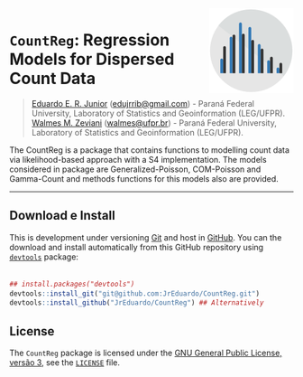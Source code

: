 <img src = "https://github.com/JrEduardo/CountReg/raw/master/CountReg.png" width=150px align="right" display="block">

# `CountReg`: Regression Models for Dispersed Count Data #

> [Eduardo E. R. Junior](http://jreduardo.github.io/)
  ([edujrrib@gmail.com](mailto:edujrrib@gmail.com)) - Paraná Federal
  University, Laboratory of Statistics and Geoinformation (LEG/UFPR).\
> [Walmes M. Zeviani](www.leg.ufpr.br/~walmes/)
  ([walmes@ufpr.br](mailto:walmes@ufpr.br)) - Paraná Federal
  University, Laboratory of Statistics and Geoinformation (LEG/UFPR).

The CountReg is a package that contains functions to modelling count
data via likelihood-based approach with a S4 implementation. The models
considered in package are Generalized-Poisson, COM-Poisson and
Gamma-Count and methods functions for this models also are provided.

***

## Download e Install ##

This is development under versioning [Git] and host in [GitHub]. You can
the download and install automatically from this GitHub repository using
[`devtools`](https://cran.r-project.org/web/packages/devtools/) package:

```r

## install.packages("devtools")
devtools::install_git("git@github.com:JrEduardo/CountReg.git")
devtools::install_github("JrEduardo/CountReg") ## Alternatively

```

## License ##

The `CountReg` package is licensed under the
[GNU General Public License, versão 3], see the
[`LICENSE`](./LICENSE) file.

[Git]: https://git-scm.com/
[GitHub]: https://github.com/JrEduardo/cmpreg
[GNU General Public License, versão 3]: https://www.gnu.org/licenses/gpl-3.0.html
